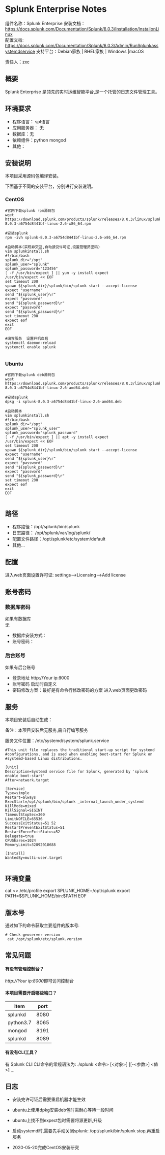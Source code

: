#  Splunk Enterprise Notes

组件名称：Splunk Enterprise 
安装文档：https://docs.splunk.com/Documentation/Splunk/8.0.3/Installation/InstallonLinux  
配置文档: https://docs.splunk.com/Documentation/Splunk/8.0.3/Admin/RunSplunkassystemdservice 
支持平台：Debian家族 | RHEL家族 | Windows |macOS   

责任人：zxc

## 概要

Splunk Enterprise 是领先的实时运维智能平台,是一个托管的日志文件管理工具。

## 环境要求

* 程序语言：  spl语言
* 应用服务器： 无
* 数据库：无
* 依赖组件：python  mongod  
* 其他：

## 安装说明

本项目采用源码包编译安装。

下面基于不同的安装平台，分别进行安装说明。

### CentOS  

```shell
#官网下载splunk rpm源码包
wget https://download.splunk.com/products/splunk/releases/8.0.3/linux/splunk-8.0.3-a6754d8441bf-linux-2.6-x86_64.rpm

#安装splunk
rpm -ivh splunk-8.0.3-a6754d8441bf-linux-2.6-x86_64.rpm

#启动脚本(实现非交互,自动接受许可证,设置管理员密码)
vim splunkinstall.sh
#!/bin/bash
splunk_dir="/opt"
splunk_user="splunk"
splunk_password="123456"
[ -f /usr/bin/expect ] || yum -y install expect
/usr/bin/expect << EOF
set timeout 200
spawn ${splunk_dir}/splunk/bin/splunk start --accept-license
expect "username"
send "${splunk_user}\r"
expect "password"
send "${splunk_password}\r"
expect "password"
send "${splunk_password}\r"
set timeout 200
expect eof
exit
EOF

#编写服务  设置开机自启
systemctl daemon-reload
systemctl enable splunk


```

### Ubuntu 

```shell
#官网下载splunk deb源码包
wget https://download.splunk.com/products/splunk/releases/8.0.3/linux/splunk-8.0.3-a6754d8441bf-linux-2.6-amd64.deb

#安装splunk
dpkg -i splunk-8.0.3-a6754d8441bf-linux-2.6-amd64.deb

#启动脚本
vim splunkinstall.sh
#!/bin/bash
splunk_dir="/opt"
splunk_user="splunk_user"
splunk_password="splunk_password"
[ -f /usr/bin/expect ] || apt -y install expect
/usr/bin/expect << EOF
set timeout 200
spawn ${splunk_dir}/splunk/bin/splunk start --accept-license
expect "username"
send "${splunk_user}\r"
expect "password"
send "${splunk_password}\r"
expect "password"
send "${splunk_password}\r"
set timeout 200
expect eof
exit
EOF


```

## 路径

* 程序路径：/opt/splunk/bin/splunk
* 日志路径： /opt/splunk/var/log/splunk/
* 配置文件路径：/opt/splunk/etc/system/default
* 其他...

## 配置

进入web页面设置许可证:
settings-->Licensing-->Add license

## 账号密码


### 数据库密码

如果有数据库  
无

* 数据库安装方式：
* 账号密码：

### 后台账号

如果有后台账号

* 登录地址  http://Your ip:8000
* 账号密码  启动时自定义
* 密码修改方案：最好是有命令行修改密码的方案
  进入web页面更改密码

## 服务

本项目安装后自动生成：

备注：本项目安装后无服务,需自行编写服务

服务文件位置：/etc/systemd/system/splunk.service

```
#This unit file replaces the traditional start-up script for systemd
#configurations, and is used when enabling boot-start for Splunk on
#systemd-based Linux distributions.

[Unit]
Description=Systemd service file for Splunk, generated by 'splunk enable boot-start'
After=network.target

[Service]
Type=simple
Restart=always
ExecStart=/opt/splunk/bin/splunk _internal_launch_under_systemd
KillMode=mixed
KillSignal=SIGINT
TimeoutStopSec=360
LimitNOFILE=65536
SuccessExitStatus=51 52
RestartPreventExitStatus=51
RestartForceExitStatus=52
Delegate=true
CPUShares=1024
MemoryLimit=32892018688

[Install]
WantedBy=multi-user.target
                        

```

## 环境变量

cat <<EOF>> /etc/profile
export SPLUNK_HOME=/opt/splunk
export PATH=\$SPLUNK_HOME/bin:\$PATH
EOF

## 版本号

通过如下的命令获取主要组件的版本号: 

```
# Check geoserver version
 cat /opt/splunk/etc/splunk.version
```

## 常见问题

#### 有没有管理控制台？

*http://Your ip:8000*即可访问控制台

#### 本项目需要开启哪些端口？

| item      | port |
| --------- | ---- |
| splunkd   | 8080 |
| python3.7 | 8065 |
| mongod    | 8191 |
| splunkd   | 8089 |

#### 有没有CLI工具？

有     Splunk CLI
CLI命令的常规语法为:   ./splunk <命令> [<对象>] [[-<参数>] <值>] ...

## 日志

* 安装完许可证后需要重启机器才能生效
* ubuntu上使用dpkg安装deb包时需耐心等待一段时间
* ubuntu上找不到expect包时需要将源更新,升级
* 启动systemd时,需要先手动关闭splunk: /opt/splunk/bin/splunk stop,再重启服务

* 2020-05-20完成CentOS安装研究
